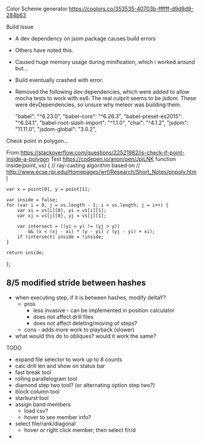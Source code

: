 Color Scheme generator
https://coolors.co/353535-40703b-ffffff-d9d9d9-284b63 


Build Issue
* A dev dependency on jsom package causes build errors
* Others have noted this.
* Caused huge memory usage during minification, which i worked around but...
* Build eventually crashed with error.
* Removed the following dev dependencies, which were added to allow mocha tests to work with es6.  The real culprit seems to be jsdom.  These were devDependencies, so unsure why meteor was building them.

    "babel": "^6.23.0",
    "babel-core": "^6.26.3",
    "babel-preset-es2015": "^6.24.1",
    "babel-root-slash-import": "^1.1.0",
    "chai": "^4.1.2",
    "jsdom": "11.11.0",
    "jsdom-global": "3.0.2",

Check point in polygon...

From https://stackoverflow.com/questions/22521982/js-check-if-point-inside-a-polygon 
Test https://codepen.io/anon/pen/JpjLNK 
function inside(point, vs) {
    // ray-casting algorithm based on
    // http://www.ecse.rpi.edu/Homepages/wrf/Research/Short_Notes/pnpoly.html

    var x = point[0], y = point[1];

    var inside = false;
    for (var i = 0, j = vs.length - 1; i < vs.length; j = i++) {
        var xi = vs[i][0], yi = vs[i][1];
        var xj = vs[j][0], yj = vs[j][1];

        var intersect = ((yi > y) != (yj > y))
            && (x < (xj - xi) * (y - yi) / (yj - yi) + xi);
        if (intersect) inside = !inside;
    }

    return inside;
};


8/5 modified stride between hashes
----------------------------------
* when executing step, if it is between hashes, modify deltaY?
  * pros
    * less invasive - can be implemented in position calculator
    * does not affect drill files
    * does not affect deleting/moving of steps?
  * cons - adds more work to playback (slower)
* what would this do to obliques?  would it work the same?

TODO
* expand file selector to work up to 8 counts
* calc drill len and show on status bar
* fast break tool
* rolling parallelogram tool
* diamond step two tool? (or alternating option step two?)
* block column tool
* starburst tool
* assign band members
  * load csv?
  * hover to see member info?
* select file/rank/diagonal
    * hover or right click member, then select f/r/d
* 
